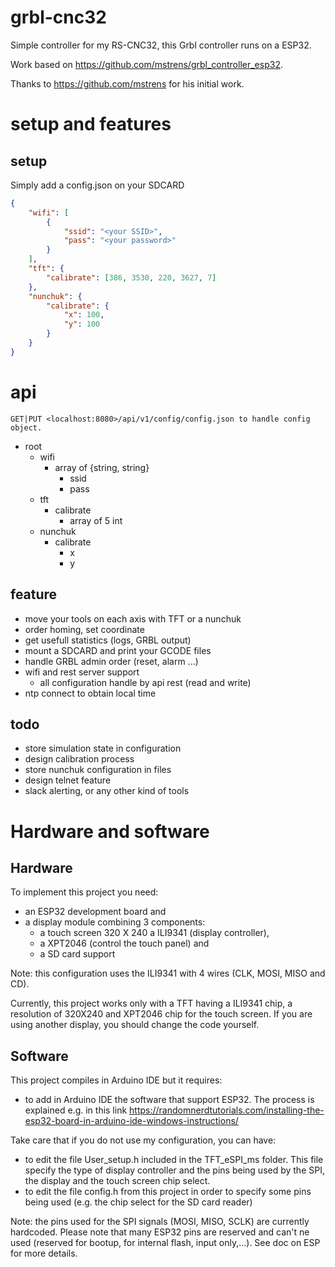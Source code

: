 # grbl-cnc32

Simple controller for my RS-CNC32, this Grbl controller runs on a ESP32.

Work based on https://github.com/mstrens/grbl_controller_esp32.

Thanks to https://github.com/mstrens for his initial work.

# setup and features

## setup

Simply add a config.json on your SDCARD

```json
{
    "wifi": [
        {
            "ssid": "<your SSID>",
            "pass": "<your password>"
        }
    ],
    "tft": {
        "calibrate": [386, 3530, 220, 3627, 7]
    },
    "nunchuk": {
        "calibrate": {
            "x": 100,
            "y": 100
        }
    }
}
```

# api

```console
GET|PUT <localhost:8080>/api/v1/config/config.json to handle config object.
```

* root
    * wifi
        * array of {string, string}
            * ssid
            * pass
    * tft
        * calibrate
            * array of 5 int
    * nunchuk
        * calibrate
            * x
            * y

## feature

* move your tools on each axis with TFT or a nunchuk
* order homing, set coordinate
* get usefull statistics (logs, GRBL output)
* mount a SDCARD and print your GCODE files
* handle GRBL admin order (reset, alarm ...)
* wifi and rest server support
    * all configuration handle by api rest (read and write)
* ntp connect to obtain local time

## todo

* store simulation state in configuration
* design calibration process
* store nunchuk configuration in files
* design telnet feature
* slack alerting, or any other kind of tools

# Hardware and software

## Hardware

To implement this project you need:
- an ESP32 development board and
- a display module combining 3 components:
  - a touch screen 320 X 240 a ILI9341 (display controller),
  - a XPT2046 (control the touch panel) and
  - a SD card support
  
Note: this configuration uses the ILI9341 with 4 wires (CLK, MOSI, MISO and CD).

Currently, this project works only with a TFT having a ILI9341 chip, a resolution of 320X240 and XPT2046 chip for the touch screen. If you are using another display, you should change the code yourself.

## Software

This project compiles in Arduino IDE but it requires:
- to add in Arduino IDE the software that support ESP32. The process is explained e.g. in this link
	https://randomnerdtutorials.com/installing-the-esp32-board-in-arduino-ide-windows-instructions/
 
Take care that if you do not use my configuration, you can have:
-  to edit the file User_setup.h included in the TFT_eSPI_ms folder.
   This file specify the type of display controller and the pins being used by the SPI, the display and the touch screen chip select.
-  to edit the file config.h from this project in order to specify some pins being used (e.g. the chip select for the SD card reader)
  
Note: the pins used for the SPI signals (MOSI, MISO, SCLK) are currently hardcoded.
Please note that many ESP32 pins are reserved and can't ne used (reserved for bootup, for internal flash, input only,...).
See doc on ESP for more details.

